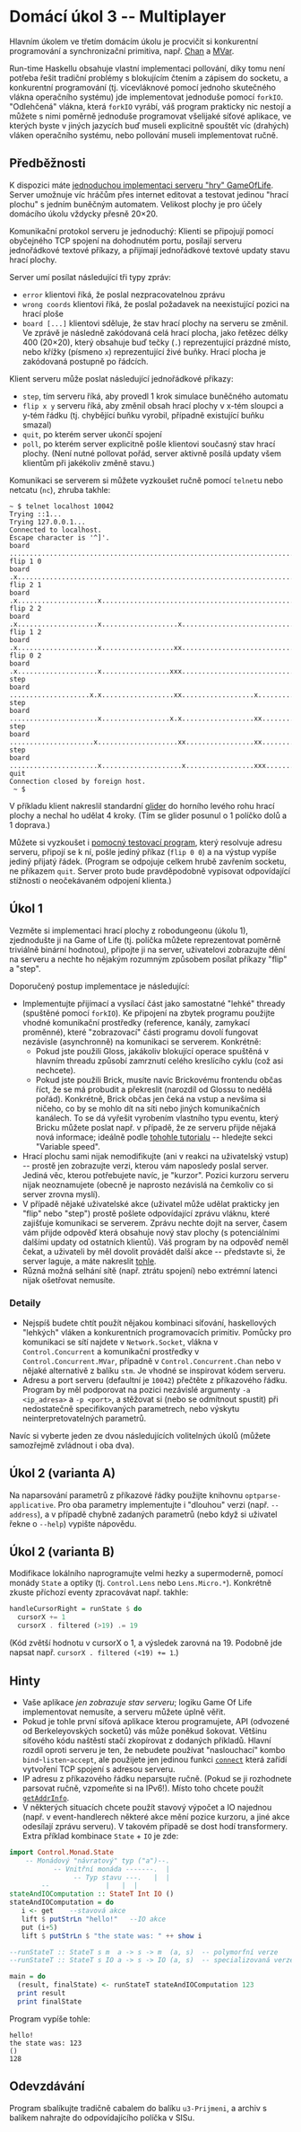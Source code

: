 
# Domácí úkol 3 -- Multiplayer

Hlavním úkolem ve třetím domácím úkolu je procvičit si konkurentní programování
a synchronizační primitiva, např.
[Chan](https://hackage.haskell.org/package/base-4.12.0.0/docs/Control-Concurrent-Chan.html)
a
[MVar](https://hackage.haskell.org/package/base-4.12.0.0/docs/Control-Concurrent-MVar.html).

Run-time Haskellu obsahuje vlastní implementaci pollování, díky tomu není
potřeba řešit tradiční problémy s blokujícím čtením a zápisem do socketu, a
konkurentní programování (tj. vícevláknové pomocí jednoho skutečného vlákna
operačního systému) jde implementovat jednoduše pomocí `forkIO`. "Odlehčená"
vlákna, která `forkIO` vyrábí, váš program prakticky nic nestojí a můžete s
nimi poměrně jednoduše programovat všelijaké síťové aplikace, ve kterých byste
v jiných jazycích buď museli explicitně spouštět víc (drahých) vláken
operačního systému, nebo pollování museli implementovat ručně.

## Předběžnosti

K dispozici máte [jednoduchou implementaci serveru "hry"
GameOfLife](golserver.hs). Server umožnuje víc hráčům přes internet editovat a
testovat jedinou "hrací plochu" s jedním buněčným automatem. Velikost plochy je
pro účely domácího úkolu vždycky přesně 20×20.

Komunikační protokol serveru je jednoduchý: Klienti se připojují pomocí
obyčejného TCP spojení na dohodnutém portu, posílají serveru jednořádkové
textové příkazy, a přijímají jednořádkové textové updaty stavu hrací plochy.

Server umí posílat následující tři typy zpráv:

- `error` klientovi říká, že poslal nezpracovatelnou zprávu
- `wrong coords` klientovi říká, že poslal požadavek na neexistující pozici na
  hrací ploše
- `board [...]` klientovi sděluje, že stav hrací plochy na serveru se změnil.
  Ve zprávě je následně zakódovaná celá hrací plocha, jako řetězec délky 400
  (20×20), který obsahuje buď tečky (`.`) reprezentující prázdné místo, nebo
  křížky (písmeno `x`) reprezentující živé buňky. Hrací plocha je zakódovaná
  postupně po řádcích.

Klient serveru může poslat následující jednořádkové příkazy:
- `step`, tím serveru říká, aby provedl 1 krok simulace buněčného automatu
- `flip x y` serveru říká, aby změnil obsah hrací plochy v x-tém sloupci a y-tém
  řádku (tj. chybějící buňku vyrobil, případně existující buňku smazal)
- `quit`, po kterém server ukončí spojení
- `poll`, po kterém server explicitně pošle klientovi současný stav hrací
  plochy. (Není nutné pollovat pořád, server aktivně posílá updaty všem
  klientům při jakékoliv změně stavu.)

Komunikaci se serverem si můžete vyzkoušet ručně pomocí `telnet`u nebo netcatu
(`nc`), zhruba takhle:

```
~ $ telnet localhost 10042
Trying ::1...
Trying 127.0.0.1...
Connected to localhost.
Escape character is '^]'.
board ................................................................................................................................................................................................................................................................................................................................................................................................................
flip 1 0
board .x..............................................................................................................................................................................................................................................................................................................................................................................................................
flip 2 1
board .x....................x.........................................................................................................................................................................................................................................................................................................................................................................................
flip 2 2
board .x....................x...................x.....................................................................................................................................................................................................................................................................................................................................................................
flip 1 2
board .x....................x..................xx.....................................................................................................................................................................................................................................................................................................................................................................
flip 0 2
board .x....................x.................xxx.....................................................................................................................................................................................................................................................................................................................................................................
step
board ....................x.x..................xx..................x..................................................................................................................................................................................................................................................................................................................................................
step
board ......................x.................x.x..................xx.................................................................................................................................................................................................................................................................................................................................................
step
board .....................x....................xx.................xx.................................................................................................................................................................................................................................................................................................................................................
step
board ......................x....................x.................xxx................................................................................................................................................................................................................................................................................................................................................
quit
Connection closed by foreign host.
 ~ $
```

V příkladu klient nakreslil standardní
[glider](https://en.wikipedia.org/wiki/Glider_(Conway's_Life)) do horního
levého rohu hrací plochy a nechal ho udělat 4 kroky. (Tím se glider posunul o 1
políčko dolů a 1 doprava.)

Můžete si vyzkoušet i [pomocný testovací program](sendcmd.hs), který resolvuje
adresu serveru, připojí se k ní, pošle jedíný příkaz (`flip 0 0`) a na výstup
vypíše jediný přijatý řádek. (Program se odpojuje celkem hrubě zavřením
socketu, ne příkazem `quit`. Server proto bude pravděpodobně vypisovat
odpovídající stížnosti o neočekávaném odpojení klienta.)

## Úkol 1

Vezměte si implementaci hrací plochy z robodungeonu (úkolu 1), zjednodušte ji
na Game of Life (tj. políčka můžete reprezentovat poměrně triviálně binární
hodnotou), připojte ji na server, uživatelovi zobrazujte dění na serveru a
nechte ho nějakým rozumným způsobem posílat příkazy "flip" a "step".

Doporučený postup implementace je následující:
- Implementujte přijímací a vysílací část jako samostatné "lehké" thready
  (spuštěné pomocí `forkIO`). Ke připojení na zbytek programu použijte vhodné
  komunikační prostředky (reference, kanály, zamykací proměnné), které
  "zobrazovací" části programu dovolí fungovat nezávisle (asynchronně) na
  komunikaci se serverem. Konkrétně:
  - Pokud jste použili Gloss, jakákoliv blokující operace spuštěná v hlavním
    threadu způsobí zamrznutí celého kreslícího cyklu (což asi nechcete).
  - Pokud jste použili Brick, musíte navíc Brickovému frontendu občas říct, že
    se má probudit a překreslit (narozdíl od Glossu to nedělá pořád).
    Konkrétně, Brick občas jen čeká na vstup a nevšíma si ničeho, co by se
    mohlo dít na síti nebo jiných komunikačních kanálech. To se dá vyřešit
    vyrobením vlastního typu eventu, který Bricku můžete poslat např. v
    případě, že ze serveru přijde nějaká nová informace; ideálně podle [tohohle
    tutorialu](https://samtay.github.io/posts/introduction-to-brick) --
    hledejte sekci "Variable speed".
- Hrací plochu sami nijak nemodifikujte (ani v reakci na uživatelský vstup) --
  prostě jen zobrazujte verzi, kterou vám naposledy poslal server. Jediná věc,
  kterou potřebujete navíc, je "kurzor". Pozici kurzoru serveru nijak
  neoznamujete (obecně je naprosto nezávislá na čemkoliv co si server zrovna
  myslí).
- V případě nějaké uživatelské akce (uživatel může udělat prakticky jen "flip"
  nebo "step") prostě pošlete odpovídající zprávu vláknu, které zajišťuje
  komunikaci se serverem. Zprávu nechte dojít na server, časem vám přijde
  odpověď která obsahuje nový stav plochy (s potenciálními dalšími updaty od
  ostatních klientů). Váš program by na odpověď neměl čekat, a uživateli by měl
  dovolit provádět další akce -- představte si, že server laguje, a máte
  nakreslit [tohle](https://www.conwaylife.com/wiki/Sidecar_gun).
- Různá možná selhání sítě (např. ztrátu spojení) nebo extrémní latenci nijak
  ošetřovat nemusíte.


### Detaily

- Nejspíš budete chtít použít nějakou kombinaci síťování, haskellových
  "lehkých" vláken a konkurentních programovacích primitiv. Pomůcky pro
  komunikaci se sítí najdete v `Network.Socket`, vlákna v `Control.Concurrent`
  a komunikační prostředky v `Control.Concurrent.MVar`, případně v
  `Control.Concurrent.Chan` nebo v nějaké alternativě z balíku `stm`. Je vhodné
  se inspirovat kódem serveru.
- Adresu a port serveru (defaultní je `10042`) přečtěte z příkazového řádku.
  Program by měl podporovat na pozici nezávislé argumenty `-a <ip_adresa>` a
  `-p <port>`, a stěžovat si (nebo se odmítnout spustit) při nedostatečně
  specifikovaných parametrech, nebo výskytu neinterpretovatelných parametrů.

Navíc si vyberte jeden ze dvou následujících volitelných úkolů (můžete
samozřejmě zvládnout i oba dva).

## Úkol 2 (varianta A)

Na naparsování parametrů z příkazové řádky použijte knihovnu
`optparse-applicative`. Pro oba parametry implementujte i "dlouhou" verzi
(např. `--address`), a v případě chybně zadaných parametrů (nebo když si
uživatel řekne o `--help`) vypište nápovědu.

## Úkol 2 (varianta B)

Modifikace lokálního naprogramujte velmi hezky a supermoderně, pomocí monády
`State` a optiky (tj. `Control.Lens` nebo `Lens.Micro.*`). Konkrétně zkuste
příchozí eventy zpracovávat např. takhle:

```hs
handleCursorRight = runState $ do
  cursorX += 1
  cursorX . filtered (>19) .= 19
```

(Kód zvětší hodnotu v cursorX o 1, a výsledek zarovná na 19. Podobně jde napsat
např. `cursorX . filtered (<19) += 1`.)

## Hinty

- Vaše aplikace _jen zobrazuje stav serveru_; logiku Game Of Life implementovat
  nemusíte, a serveru můžete úplně věřit.
- Pokud je tohle první síťová aplikace kterou programujete, API (odvozené od
  Berkeleyovských socketů) vás může poněkud šokovat. Většinu síťového kódu
  naštěstí stačí zkopírovat z dodaných příkladů. Hlavní rozdíl oproti serveru
  je ten, že nebudete používat "naslouchací" kombo `bind`-`listen`-`accept`,
  ale použijete jen jedinou funkci
  [`connect`](https://hackage.haskell.org/package/network-3.1.1.0/docs/Network-Socket.html#v:connect)
  která zařídí vytvoření TCP spojení s adresou serveru.
- IP adresu z příkazového řádku neparsujte ručně. (Pokud se ji
  rozhodnete parsovat ručně, vzpomeňte si na IPv6!). Místo toho chcete použít
  [`getAddrInfo`](https://hackage.haskell.org/package/network-3.1.1.0/docs/Network-Socket.html#v:getAddrInfo).
- V některých situacích chcete použít stavový výpočet a IO najednou (např. v
  event-handlerech některé akce mění pozice kurzoru, a jiné akce odesílají
  zprávu serveru). V takovém případě se dost hodí transformery. Extra příklad
  kombinace `State` + `IO` je zde:

```hs
import Control.Monad.State
    -- Monádový "návratový" typ ("a")--.
           -- Vnitřní monáda -------.  |
                -- Typ stavu ---.   |  |
		--              |   |  |
stateAndIOComputation :: StateT Int IO ()
stateAndIOComputation = do
   i <- get    --stavová akce
   lift $ putStrLn "hello!"   --IO akce
   put (i+5)
   lift $ putStrLn $ "the state was: " ++ show i

--runStateT :: StateT s m  a -> s -> m  (a, s)  -- polymorfní verze
--runStateT :: StateT s IO a -> s -> IO (a, s)  -- specializovaná verze

main = do
  (result, finalState) <- runStateT stateAndIOComputation 123
  print result
  print finalState
```

Program vypíše tohle:

```
hello!
the state was: 123
()
128
```

## Odevzdávání

Program sbalíkujte tradičně cabalem do balíku `u3-Prijmeni`, a archiv s
balíkem nahrajte do odpovídajícího políčka v SISu.
